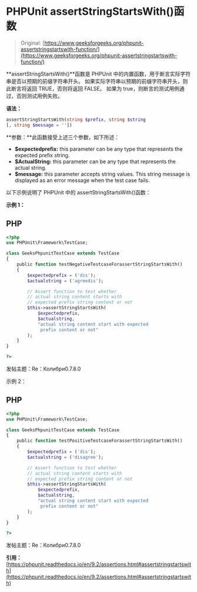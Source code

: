 # PHPUnit assertStringStartsWith()函数

> Original: [https://www.geeksforgeeks.org/phpunit-assertstringstartswith-function/](https://www.geeksforgeeks.org/phpunit-assertstringstartswith-function/)

**assertStringStartsWith()**函数是 PHPUnit 中的内置函数，用于断言实际字符串是否以预期的前缀字符串开头。 如果实际字符串以预期的前缀字符串开头，则此断言将返回 TRUE，否则将返回 FALSE。 如果为 true，则断言的测试用例通过，否则测试用例失败。

**语法：**

```php
assertStringStartsWith(string $prefix, string $string
[, string $message = ''])

```

**参数：**此函数接受上述三个参数，如下所述：

*   **$expectedprefix:** this parameter can be any type that represents the expected prefix string.
*   **$ActualString:** this parameter can be any type that represents the actual string.
*   **$message:** this parameter accepts string values. This string message is displayed as an error message when the test case fails.

以下示例说明了 PHPUnit 中的 assertStringStartsWith()函数：

**示例 1：**

## PHP

```php
<?php 
use PHPUnit\Framework\TestCase; 

class GeeksPhpunitTestCase extends TestCase 
{ 
    public function testNegativeTestcaseForassertStringStartsWith()
    { 
        $expectedprefix = ('dis');
        $actualstring = ('agreedis');

        // Assert function to test whether 
        // actual string content starts with 
        // expected prefix string content or not
        $this->assertStringStartsWith(
            $expectedprefix,
            $actualstring, 
            "actual string content start with expected 
             prefix content or not"
        ); 
    } 
} 

?>
```

发帖主题：Re：Колибри0.7.8.0

示例 2：

## PHP

```php
<?php 
use PHPUnit\Framework\TestCase; 

class GeeksPhpunitTestCase extends TestCase 
{ 
    public function testPositiveTestcaseForassertStringStartsWith()
    { 
        $expectedprefix = ('dis');
        $actualstring = ('disagree');

        // Assert function to test whether 
        // actual string content starts with 
        // expected prefix string content or not
        $this->assertStringStartsWith(
            $expectedprefix,
            $actualstring, 
            "actual string content start with expected 
             prefix content or not"
        ); 
    } 
} 

?>
```

发帖主题：Re：Колибри0.7.8.0

**引用：**[https://phpunit.readthedocs.io/en/9.2/assertions.html#assertstringstartswith](https://phpunit.readthedocs.io/en/9.2/assertions.html#assertstringstartswith)